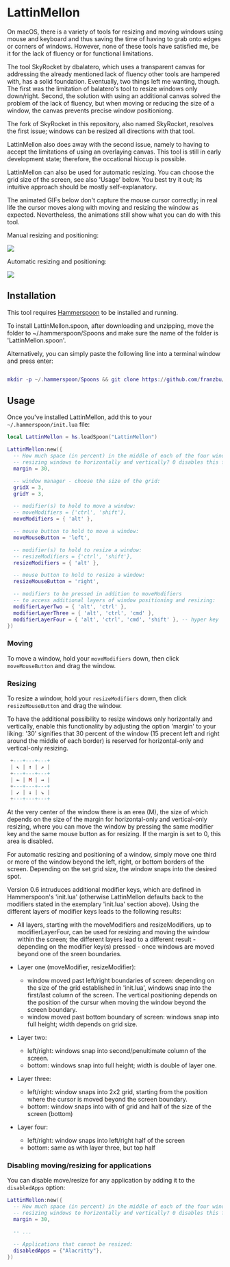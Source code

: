 # LattinMellon

On macOS, there is a variety of tools for resizing and moving windows using mouse and keyboard and thus saving the time of having to grab onto edges or corners of windows. However, none of these tools have satisfied me, be it for the lack of fluency or for functional limitations. 

The tool SkyRocket by dbalatero, which uses a transparent canvas for addressing the already mentioned lack of fluency other tools are hampered with, has a solid foundation. Eventually, two things left me wanting, though. The first was the limitation of balatero's tool to resize windows only down/right. Second, the solution with using an additional canvas solved the problem of the lack of fluency, but when moving or reducing the size of a window, the canvas prevents precise window positioniong.

The fork of SkyRocket in this repository, also named SkyRocket, resolves the first issue; windows can be resized all directions with that tool.

LattinMellon also does away with the second issue, namely to having to accept the limitations of using an overlaying canvas. This tool is still in early development state; therefore, the occational hiccup is possible.

LattinMellon can also be used for automatic resizing. You can choose the grid size of the screen, see also 'Usage' below. You best try it out; its intuitive approach should be mostly self-explanatory.

The animated GIFs below don't capture the mouse cursor correctly; in real life the cursor moves along with moving and resizing the window as expected. Nevertheless, the animations still show what you can do with this tool.

Manual resizing and positioning:

<img src="https://github.com/franzbu/LattinMellon.spoon/blob/main/doc/LattinMellon.gif" />


Automatic resizing and positioning:

<img src="https://github.com/franzbu/LattinMellon.spoon/blob/main/doc/LattinMallon_wm2.gif" />

              

## Installation

This tool requires [Hammerspoon](https://www.hammerspoon.org/) to be installed and running.

To install LattinMellon.spoon, after downloading and unzipping, move the folder to ~/.hammerspoon/Spoons and make sure the name of the folder is 'LattinMellon.spoon'. 

Alternatively, you can simply paste the following line into a terminal window and press enter:

```lua

mkdir -p ~/.hammerspoon/Spoons && git clone https://github.com/franzbu/LattinMellon.spoon.git ~/.hammerspoon/Spoons/LattinMellon.spoon

```

## Usage

Once you've installed LattinMellon, add this to your `~/.hammerspoon/init.lua` file:

```lua
local LattinMellon = hs.loadSpoon("LattinMellon")

LattinMellon:new({
  -- How much space (in percent) in the middle of each of the four window-margins do you want to reserve for limiting
  -- resizing windows to horizontally and vertically? 0 disables this function, 100 disables diagonal resizing.
  margin = 30,

  -- window manager - choose the size of the grid:
  gridX = 3,
  gridY = 3,

  -- modifier(s) to hold to move a window:
  -- moveModifiers = {'ctrl', 'shift'},
  moveModifiers = { 'alt' },

  -- mouse button to hold to move a window:
  moveMouseButton = 'left',

  -- modifier(s) to hold to resize a window:
  -- resizeModifiers = {'ctrl', 'shift'},
  resizeModifiers = { 'alt' },

  -- mouse button to hold to resize a window:
  resizeMouseButton = 'right',

  -- modifiers to be pressed in addition to moveModifiers
  -- to access additional layers of window positioning and resizing:
  modifierLayerTwo = { 'alt', 'ctrl' },
  modifierLayerThree = { 'alt', 'ctrl', 'cmd' },
  modifierLayerFour = { 'alt', 'ctrl', 'cmd', 'shift' }, -- hyper key
})
```

### Moving

To move a window, hold your `moveModifiers` down, then click `moveMouseButton` and drag the window.

### Resizing

To resize a window, hold your `resizeModifiers` down, then click `resizeMouseButton` and drag the window.

To have the additional possibility to resize windows only horizontally and vertically, enable this functionality by adjusting the option 'margin' to your liking: '30' signifies that 30 percent of the window (15 precent left and right around the middle of each border) is reserved for horizontal-only and vertical-only resizing.


```lua
 +---+---+---+
 | ↖ | ↑ | ↗ |
 +---+---+---+
 | ← | M | → |
 +---+---+---+
 | ↙ | ↓ | ↘ |
 +---+---+---+
```

At the very center of the window there is an erea (M), the size of which depends on the size of the margin for horizontal-only and vertical-only resizing, where you can move the window by pressing the same modifier key and the same mouse button as for resizing. If the margin is set to 0, this area is disabled.

For automatic resizing and positioning of a window, simply move one third or more of the window beyond the left, right, or bottom borders of the screen. Depending on the set grid size, the window snaps into the desired spot.

Version 0.6 intruduces additional modifier keys, which are defined in Hammerspoon's 'init.lua' (otherwise LattinMellon defaults back to the modifiers stated in the exemplary 'init.lua' section above). Using the different layers of modifier keys leads to the following results:

* All layers, starting with the moveModifiers and resizeModifiers, up to modifierLayerFour, can be used for resizing and moving the window within the screen; the different layers lead to a different result - depending on the modifier key(s) pressed - once windows are moved beyond one of the sreen boundaries. 

* Layer one (moveModifier, resizeModifier):
  * window moved past left/right boundaries of screen: depending on the size of the grid established in 'init.lua', windows snap into the first/last column of the screen. The vertical positioning depends on the position of the cursur when moving the window beyond the screen boundary.
  * window moved past bottom boundary of screen: windows snap into full height; width depends on grid size.

* Layer two:
  * left/right: windows snap into second/penultimate column of the screen.
  * bottom: windows snap into full height; width is double of layer one.
 
* Layer three:
  * left/right: window snaps into 2x2 grid, starting from the position where the cursor is moved beyond the screen boundary.
  * bottom: window snaps into with of grid and half of the size of the screen (bottom)
 
* Layer four:
  * left/right: window snaps into left/right half of the screen
  * bottom: same as with layer three, but top half


### Disabling moving/resizing for applications

You can disable move/resize for any application by adding it to the `disabledApps` option:

```lua
LattinMellon:new({
  -- How much space (in percent) in the middle of each of the four window-margins do you want to reserve for limiting 
  -- resizing windows to horizontally and vertically? 0 disables this function, 100 disables diagonal resizing.
  margin = 30,

  -- ...

  -- Applications that cannot be resized:
  disabledApps = {"Alacritty"},
})
```

